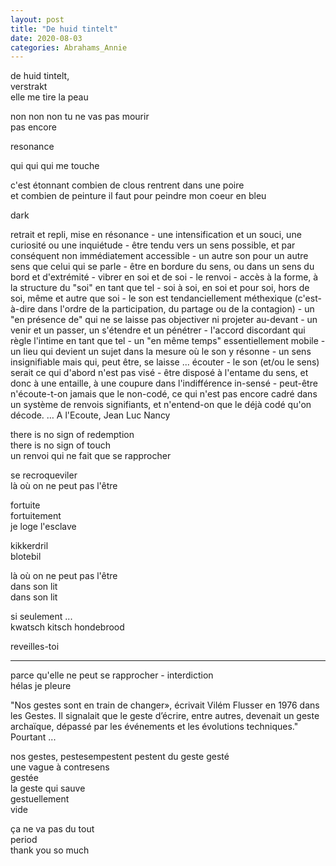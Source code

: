 ```yaml
---
layout: post
title: "De huid tintelt"
date: 2020-08-03
categories: Abrahams_Annie
---
```


de huid tintelt,  
verstrakt  
elle me tire la peau

non non non tu ne vas pas mourir  
pas encore

resonance

qui qui qui me touche

c'est étonnant combien de clous rentrent dans une poire  
et combien de peinture il faut pour peindre mon coeur en bleu

dark

retrait et repli, mise en résonance - une intensification et un souci, une curiosité ou une inquiétude - être tendu vers un sens possible, et par conséquent non immédiatement accessible - un autre son pour un autre sens que celui qui se parle - être en bordure du sens, ou dans un sens du bord et d'extrémité - vibrer en soi et de soi - le renvoi - accès à la forme, à la structure du "soi" en tant que tel - soi à soi, en soi et pour soi, hors de soi, même et autre que soi - le son est tendanciellement méthexique (c'est-à-dire dans l'ordre de la participation, du partage ou de la contagion) - un "en présence de" qui ne se laisse pas objectiver ni projeter au-devant - un venir et un passer, un s'étendre et un pénétrer - l'accord discordant qui règle l'intime en tant que tel - un "en même temps" essentiellement mobile - un lieu qui devient un sujet dans la mesure où le son y résonne - un sens insignifiable mais qui, peut être, se laisse ... écouter - le son (et/ou le sens) serait ce qui d'abord n'est pas visé - être disposé à l'entame du sens, et donc à une entaille, à une coupure dans l'indifférence in-sensé - peut-être n'écoute-t-on jamais que le non-codé, ce qui n'est pas encore cadré dans un système de renvois signifiants, et n'entend-on que le déjà codé qu'on décode. … A l'Ecoute, Jean Luc Nancy

there is no sign of redemption  
there is no sign of touch  
un renvoi qui ne fait que se rapprocher

se recroqueviler  
là où on ne peut pas l'être

fortuite  
fortuitement  
je loge l'esclave


kikkerdril  
blotebil


là où on ne peut pas l'être  
dans son lit  
dans son lit

si seulement ...  
kwatsch kitsch hondebrood

reveilles-toi

***

parce qu'elle ne peut se rapprocher - interdiction  
hélas je pleure

"Nos gestes sont en train de changer», écrivait Vilém Flusser en 1976 dans les Gestes. Il signalait que le geste d’écrire, entre autres, devenait un geste archaïque, dépassé par les événements et les évolutions techniques." Pourtant ...

nos gestes, pestesempestent pestent du geste gesté  
une vague à contresens  
gestée  
la geste qui sauve  
gestuellement  
vide

ça ne va pas du tout  
period  
thank you so much
